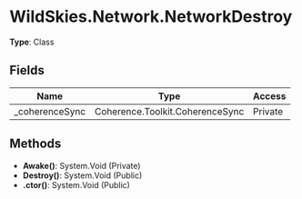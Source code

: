 ﻿# WildSkies.Network.NetworkDestroy

**Type**: Class

## Fields

| Name | Type | Access |
|------|------|--------|
| _coherenceSync | Coherence.Toolkit.CoherenceSync | Private |

## Methods

- **Awake()**: System.Void (Private)
- **Destroy()**: System.Void (Public)
- **.ctor()**: System.Void (Public)


